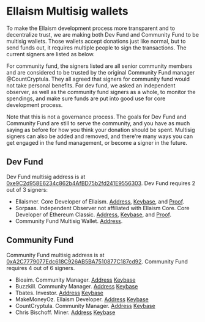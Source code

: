 # Ellaism Multisig wallets

To make the Ellaism development process more transparent and to decentralize trust, we are making both Dev Fund and Community Fund to be multisig wallets. Those wallets accept donations just like normal, but to send funds out, it requires multiple people to sign the transactions. The current signers are listed as below.

For community fund, the signers listed are all senior community members and are considered to be trusted by the original Community Fund manager @CountCryptula. They all agreed that signers for community fund would not take personal benefits. For dev fund, we asked an independent observer, as well as the community fund signers as a whole, to monitor the spendings, and make sure funds are put into good use for core development process.

Note that this is not a governance process. The goals for Dev Fund and Community Fund are still to serve the community, and you have as much saying as before for how you think your donation should be spent. Multisig signers can also be added and removed, and there're many ways you can get engaged in the fund management, or become a signer in the future.

## Dev Fund

Dev Fund multisig address is at [0xe9C2d958E6234c862b4AfBD75b2fd241E9556303](https://explorer.ellaism.org/addr/0xe9C2d958E6234c862b4AfBD75b2fd241E9556303). Dev Fund requires 2 out of 3 signers:

* Ellaismer. Core Developer of Ellaism. [Address](https://explorer.ellaism.org/addr/0x0058781f3A0C1a9BE51581CBD8BC41B871c37713), [Keybase](https://keybase.io/ellaismer), and [Proof](https://explorer.ellaism.org/tx/0x350284b27e4136bc513c0cca6f6ac3959180c30534050e89243023353ac761b9).
* Sorpaas. Independent Observer not affiliated with Ellaism Core. Core Developer of Ethereum Classic. [Address](https://explorer.ellaism.org/addr/0x00f974Bee5ABA74e57686A17B060Be6dA2222620), [Keybase](https://keybase.io/sorpaas), and [Proof](https://explorer.ellaism.org/tx/0x1ec055fdd713ea10568f8f2e1894a384b122080494763a533e72a41318b18560).
* Community Fund Multisig Wallet. [Address](https://explorer.ellaism.org/addr/0xA2C7779077Edc618C926AB5BA7510877C187cd92).

## Community Fund

Community Fund multisig address is at [0xA2C7779077Edc618C926AB5BA7510877C187cd92](https://explorer.ellaism.org/addr/0xA2C7779077Edc618C926AB5BA7510877C187cd92). Community Fund requires 4 out of 6 signers.

* Bioaim. Community Manager. [Address](https://explorer.ellaism.org/addr/0x00698D7C72e86b5dD81bbf535DBC9790988C1fD8) [Keybase](https://keybase.io/bioaim)
* Buzzkill. Community Manager. [Address](https://explorer.ellaism.org/addr/0xFAa3690A4C661D3bceE763D4337BEA37493065F2) [Keybase](https://keybase.io/buzzkillb)
* Tbates. Investor. [Address](https://explorer.ellaism.org/addr/0xF715A869ADC138739c80746530F7030F73AaD087) [Keybase](https://keybase.io/tbates76)
* MakeMoneyOz. Ellaism Developer. [Address](https://explorer.ellaism.org/addr/0x89b09D40c25B05491AAeb236F6e4465D7A74bdb7) [Keybase](https://keybase.io/makemoneyoz)
* CountCryptula. Community Manager. [Address](https://explorer.ellaism.org/addr/0x349A6EaA5c71f8D9788DAA3A3e8302885BfB903D) [Keybase](https://keybase.io/countcryptula)
* Chris Bischoff. Miner. [Address](https://explorer.ellaism.org/addr/0x1C1AF85d8ec7e3ad9532cdAb9D9EEc55A1bb383E) [Keybase](https://keybase.io/chrls)
